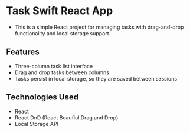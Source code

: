 
# Task Swift React App

- This is a simple React project for managing tasks with drag-and-drop functionality and local storage support.

## Features
- Three-column task list interface
- Drag and drop tasks between columns
- Tasks persist in local storage, so they are saved between sessions

## Technologies Used
- React
- React DnD (React Beaufiul Drag and Drop)
- Local Storage API

